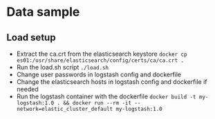 # Data sample

## Load setup
- Extract the ca.crt from the elasticsearch keystore 
    `docker cp es01:/usr/share/elasticsearch/config/certs/ca/ca.crt .`
- Run the load.sh script 
    `./load.sh`
- Change user passwords in logstash config and dockerfile
- Change the elasticsearch hosts in logstash config and dockerfile if needed
- Run the logstash container with the dockerfile 
    `docker build -t my-logstash:1.0 . && docker run --rm -it --network=elastic_cluster_default my-logstash:1.0`
